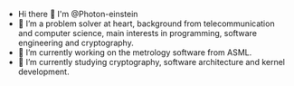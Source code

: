 * Hi there 👋 I'm @Photon-einstein
* 👯 I’m a problem solver at heart, background from telecommunication and computer science, main interests in programming, software engineering and cryptography. 
* 🔭 I’m currently working on the metrology software from ASML.
* 🌱 I’m currently studying cryptography, software architecture and kernel development.



